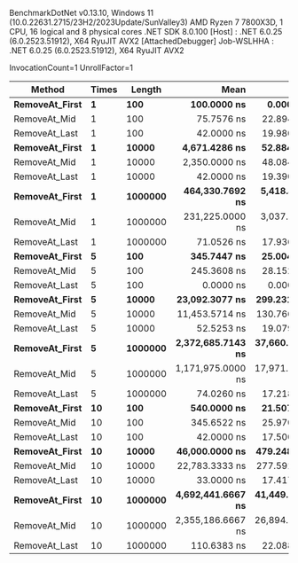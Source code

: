 
BenchmarkDotNet v0.13.10, Windows 11 (10.0.22631.2715/23H2/2023Update/SunValley3)
AMD Ryzen 7 7800X3D, 1 CPU, 16 logical and 8 physical cores
.NET SDK 8.0.100
  [Host]     : .NET 6.0.25 (6.0.2523.51912), X64 RyuJIT AVX2 [AttachedDebugger]
  Job-WSLHHA : .NET 6.0.25 (6.0.2523.51912), X64 RyuJIT AVX2

InvocationCount=1  UnrollFactor=1  

 Method         | Times | Length  | Mean              | Error          | StdDev         | Median            | Allocated |
--------------- |------ |-------- |------------------:|---------------:|---------------:|------------------:|----------:|
 **RemoveAt_First** | **1**     | **100**     |       **100.0000 ns** |      **0.0000 ns** |      **0.0000 ns** |       **100.0000 ns** |     **544 B** |
 RemoveAt_Mid   | 1     | 100     |        75.7576 ns |     22.8940 ns |     67.1442 ns |       100.0000 ns |     544 B |
 RemoveAt_Last  | 1     | 100     |        42.0000 ns |     19.9804 ns |     58.9127 ns |         0.0000 ns |     544 B |
 **RemoveAt_First** | **1**     | **10000**   |     **4,671.4286 ns** |     **52.8845 ns** |     **46.8807 ns** |     **4,700.0000 ns** |     **544 B** |
 RemoveAt_Mid   | 1     | 10000   |     2,350.0000 ns |     48.0842 ns |     51.4496 ns |     2,350.0000 ns |     544 B |
 RemoveAt_Last  | 1     | 10000   |        42.0000 ns |     19.3902 ns |     57.1724 ns |         0.0000 ns |     544 B |
 **RemoveAt_First** | **1**     | **1000000** |   **464,330.7692 ns** |  **5,418.4288 ns** |  **4,524.6334 ns** |   **464,300.0000 ns** |     **544 B** |
 RemoveAt_Mid   | 1     | 1000000 |   231,225.0000 ns |  3,037.4852 ns |  2,371.4687 ns |   230,850.0000 ns |     544 B |
 RemoveAt_Last  | 1     | 1000000 |        71.0526 ns |     17.9361 ns |     45.6532 ns |       100.0000 ns |     544 B |
 **RemoveAt_First** | **5**     | **100**     |       **345.7447 ns** |     **25.0043 ns** |     **71.3388 ns** |       **300.0000 ns** |     **544 B** |
 RemoveAt_Mid   | 5     | 100     |       245.3608 ns |     28.1527 ns |     81.6760 ns |       200.0000 ns |     544 B |
 RemoveAt_Last  | 5     | 100     |         0.0000 ns |      0.0000 ns |      0.0000 ns |         0.0000 ns |     544 B |
 **RemoveAt_First** | **5**     | **10000**   |    **23,092.3077 ns** |    **299.2314 ns** |    **249.8718 ns** |    **23,100.0000 ns** |     **544 B** |
 RemoveAt_Mid   | 5     | 10000   |    11,453.5714 ns |    130.7668 ns |    187.5419 ns |    11,400.0000 ns |     544 B |
 RemoveAt_Last  | 5     | 10000   |        52.5253 ns |     19.0799 ns |     55.9581 ns |         0.0000 ns |     544 B |
 **RemoveAt_First** | **5**     | **1000000** | **2,372,685.7143 ns** | **37,660.1294 ns** | **33,384.7238 ns** | **2,358,050.0000 ns** |     **544 B** |
 RemoveAt_Mid   | 5     | 1000000 | 1,171,975.0000 ns | 17,971.5610 ns | 14,031.0127 ns | 1,169,800.0000 ns |     544 B |
 RemoveAt_Last  | 5     | 1000000 |        74.0260 ns |     17.2182 ns |     44.1367 ns |       100.0000 ns |     544 B |
 **RemoveAt_First** | **10**    | **100**     |       **540.0000 ns** |     **21.5072 ns** |     **58.1460 ns** |       **500.0000 ns** |     **544 B** |
 RemoveAt_Mid   | 10    | 100     |       345.6522 ns |     25.9703 ns |     73.2496 ns |       300.0000 ns |     544 B |
 RemoveAt_Last  | 10    | 100     |        42.0000 ns |     17.5005 ns |     51.6006 ns |         0.0000 ns |     544 B |
 **RemoveAt_First** | **10**    | **10000**   |    **46,000.0000 ns** |    **479.2485 ns** |    **374.1657 ns** |    **46,100.0000 ns** |     **544 B** |
 RemoveAt_Mid   | 10    | 10000   |    22,783.3333 ns |    277.5912 ns |    216.7249 ns |    22,900.0000 ns |     544 B |
 RemoveAt_Last  | 10    | 10000   |        33.0000 ns |     17.4173 ns |     51.3554 ns |         0.0000 ns |     544 B |
 **RemoveAt_First** | **10**    | **1000000** | **4,692,441.6667 ns** | **41,449.2138 ns** | **32,360.8197 ns** | **4,678,000.0000 ns** |     **544 B** |
 RemoveAt_Mid   | 10    | 1000000 | 2,355,186.6667 ns | 26,894.9542 ns | 25,157.5569 ns | 2,354,300.0000 ns |     544 B |
 RemoveAt_Last  | 10    | 1000000 |       110.6383 ns |     22.0889 ns |     63.0209 ns |       100.0000 ns |     544 B |
